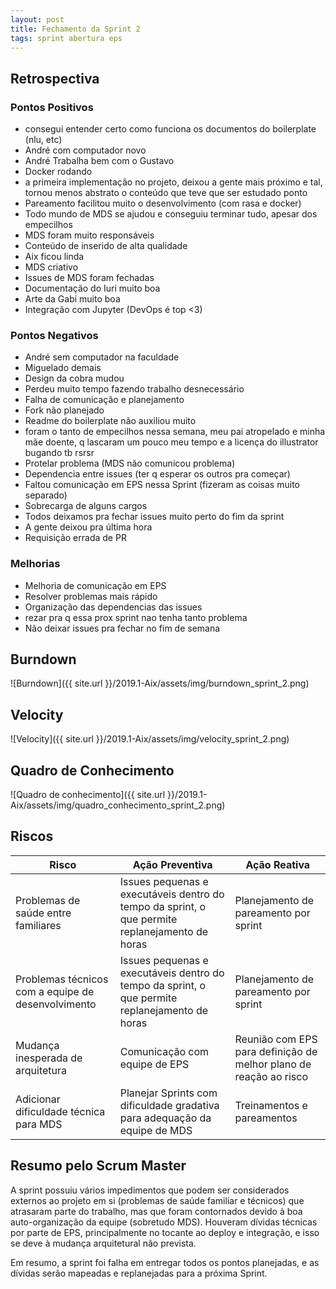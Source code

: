 ```yaml
---
layout: post
title: Fechamento da Sprint 2
tags: sprint abertura eps 
---
```


## Retrospectiva

### Pontos Positivos

- consegui entender certo como funciona os documentos do boilerplate (nlu, etc)
- André com computador novo
- André Trabalha bem com o Gustavo
- Docker rodando
- a primeira implementação no projeto, deixou a gente mais próximo e tal, tornou menos abstrato o conteúdo que teve que ser estudado ponto
- Pareamento facilitou muito o desenvolvimento (com rasa e docker)
- Todo mundo de MDS se ajudou e conseguiu terminar tudo, apesar dos empecilhos
- MDS foram muito responsáveis
- Conteúdo de inserido de alta qualidade
- Aix ficou linda
- MDS criativo
- Issues de MDS foram fechadas
- Documentação do Iuri muito boa
- Arte da Gabi muito boa
- Integração com Jupyter (DevOps é top <3)


### Pontos Negativos

- André sem computador na faculdade
- Miguelado demais
- Design da cobra mudou
- Perdeu muito tempo fazendo trabalho desnecessário
- Falha de comunicação e planejamento
- Fork não planejado
- Readme do boilerplate não auxiliou muito
- foram o tanto de empecilhos nessa semana, meu pai atropelado e minha mãe doente, q lascaram um pouco meu tempo e a licença do illustrator bugando tb rsrsr
- Protelar problema (MDS não comunicou problema)
- Dependencia entre issues (ter q esperar os outros pra começar)
- Faltou comunicação em EPS nessa Sprint (fizeram as coisas muito separado)
- Sobrecarga de alguns cargos
- Todos deixamos pra fechar issues muito perto do fim da sprint
- A gente deixou pra última hora
- Requisição errada de PR


### Melhorias

- Melhoria de comunicação em EPS
- Resolver problemas mais rápido
- Organização das dependencias das issues
- rezar pra q essa prox sprint nao tenha tanto problema
- Não deixar issues pra fechar no fim de semana


## Burndown

![Burndown]({{ site.url }}/2019.1-Aix/assets/img/burndown_sprint_2.png)

## Velocity

![Velocity]({{ site.url }}/2019.1-Aix/assets/img/velocity_sprint_2.png)

## Quadro de Conhecimento

![Quadro de conhecimento]({{ site.url }}/2019.1-Aix/assets/img/quadro_conhecimento_sprint_2.png)

## Riscos

| Risco  | Ação Preventiva  | Ação Reativa  |
|---|---|---|
| Problemas de saúde entre familiares  |Issues pequenas e executáveis dentro do tempo da sprint, o que permite replanejamento de horas   |Planejamento de pareamento por sprint   |
| Problemas técnicos com  a equipe de desenvolvimento  |Issues pequenas e executáveis dentro do tempo da sprint, o que permite replanejamento de horas   |Planejamento de pareamento por sprint  |
|Mudança inesperada de arquitetura   |Comunicação com equipe de EPS   |Reunião com EPS para definição de melhor plano de reação ao risco   |
| Adicionar dificuldade técnica para MDS  | Planejar Sprints com dificuldade gradativa para adequação da equipe de MDS   | Treinamentos e pareamentos  |

## Resumo pelo Scrum Master

A sprint possuiu vários impedimentos que podem ser considerados externos ao projeto em si (problemas de saúde familiar e técnicos) que atrasaram parte do trabalho, mas que foram contornados devido à boa auto-organização da equipe (sobretudo MDS). Houveram dívidas técnicas por parte de EPS, principalmente no tocante ao deploy e integração, e isso se deve à mudança arquitetural não prevista.

Em resumo, a sprint foi falha em entregar todos os pontos planejadas, e as dívidas serão mapeadas e replanejadas para a próxima Sprint.